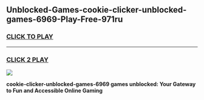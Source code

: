 
## Unblocked-Games-cookie-clicker-unblocked-games-6969-Play-Free-971ru
<h3>
<a href="https://premium76.site?title=cookie-clicker-unblocked-games-6969&ref=19M">CLICK TO PLAY</a></h3>
<hr>

<h3>
<a href="https://premium76.site?title=cookie-clicker-unblocked-games-6969&ref=19M">CLICK 2 PLAY</a>
  
</h3>

<a href="https://premium76.site?title=cookie-clicker-unblocked-games-6969&ref=19M"><img src="https://clearcache.store/games.png"></a>


**cookie-clicker-unblocked-games-6969 games unblocked: Your Gateway to Fun and Accessible Online Gaming**
